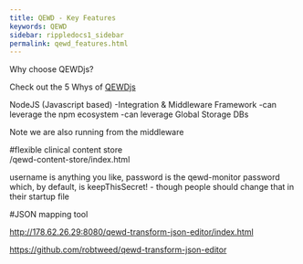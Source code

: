 ```yaml
---
title: QEWD - Key Features 
keywords: QEWD
sidebar: rippledocs1_sidebar
permalink: qewd_features.html
---
```





Why choose QEWDjs?

Check out the 5 Whys of [QEWDjs](http://qewdjs.com/) 

NodeJS (Javascript based)
-Integration & Middleware Framework
-can leverage the npm ecosystem
-can leverage Global Storage DBs



Note we are also running from the middleware

#flexible clinical content store    
/qewd-content-store/index.html

username is anything you like, password is the qewd-monitor password which, by default, is keepThisSecret!  - though people should change that in their startup file

#JSON mapping tool   

http://178.62.26.29:8080/qewd-transform-json-editor/index.html

https://github.com/robtweed/qewd-transform-json-editor
